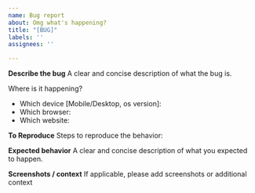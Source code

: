 ```yaml
---
name: Bug report
about: Omg what's happening?
title: "[BUG]"
labels: ''
assignees: ''

---
```


**Describe the bug**
A clear and concise description of what the bug is.

Where is it happening?
 - Which device [Mobile/Desktop, os version]:
 - Which browser:
 - Which website:

**To Reproduce**
Steps to reproduce the behavior:

**Expected behavior**
A clear and concise description of what you expected to happen.

**Screenshots / context**
If applicable, please add screenshots or additional context
